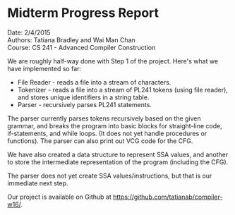 # Midterm Progress Report
Date:    2/4/2015  
Authors: Tatiana Bradley and Wai Man Chan  
Course:  CS 241 - Advanced Compiler Construction  

We are roughly half-way done with Step 1 of the project. Here's what we 
have implemented so far:
* File Reader - reads a file into a stream of characters.
* Tokenizer   - reads a file into a stream of PL241 tokens (using file reader), and
			    stores unique identifiers in a string table.
* Parser      - recursively parses PL241 statements.

The parser currently parses tokens recursively based on the given grammar,
and breaks the program into basic blocks for straight-line code, if-statements,
and while loops. (It does not yet handle procedures or functions). The parser can
also print out VCG code for the CFG.

We have also created a data structure to represent SSA values, and another to store
the intermediate representation of the program (including the CFG).

The parser does not yet create SSA values/instructions, but that is our immediate next step.

Our project is available on Github at https://github.com/tatianab/compiler-w16/.
